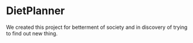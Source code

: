 # DietPlanner
We created this project for betterment of society and in discovery of trying to find out new thing.
